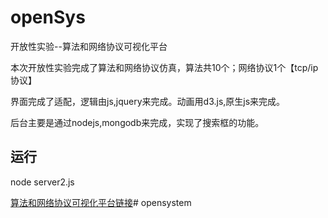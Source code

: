 # openSys
开放性实验--算法和网络协议可视化平台

<p>本次开放性实验完成了算法和网络协议仿真，算法共10个；网络协议1个【tcp/ip协议】</p>
<p>界面完成了适配，逻辑由js,jquery来完成。动画用d3.js,原生js来完成。</p>
<p>后台主要是通过nodejs,mongodb来完成，实现了搜索框的功能。</p>
<h2>运行</h2>
<p>node server2.js</p>
<a href="http://pro.mperson.club/open/">算法和网络协议可视化平台链接</a># opensystem
